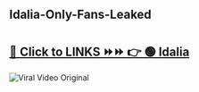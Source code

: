 
 ## Idalia-Only-Fans-Leaked

# <h2><a href="https://clipsfans.com/Idalia&ref=git">🔗 Click to LINKS ⏩⏩ 👉 🟢 Idalia </a></h2>

<a href="https://clipsfans.com/Idalia&ref=git" rel="nofollow" data-target="animated-image.originalLink"><img src="https://i.ibb.co.com/xMMVF88/686577567.gif" alt="Viral Video Original" style="max-width: 100%; display: inline-block;" data-target="animated-image.originalImage"></a>
